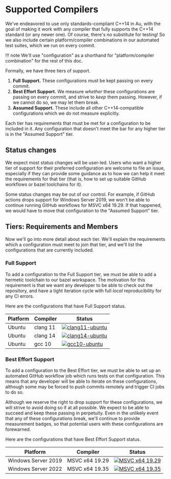 # Supported Compilers

We've endeavored to use only standards-compliant C++14 in Au, with the goal of making it work with
any compiler that fully supports the C++14 standard (or any newer one). Of course, there's no
substitute for testing!  So we also include certain platform/compiler combinations in our automated
test suites, which we run on every commit.

!!! note
    We'll use "configuration" as a shorthand for "platform/compiler combination" for the rest of
    this doc.

Formally, we have three tiers of support.

1. **Full Support.**  These configurations must be kept passing on every commit.
2. **Best Effort Support.**  We measure _whether_ these configurations are passing on every commit,
   and strive to _keep_ them passing.  However, if we cannot do so, we may let them break.
3. **Assumed Support.**  These include all other C++14-compatible configurations which we do not
   measure explicitly.

Each tier has requirements that must be met for a configuration to be included in it. Any
configuration that doesn't meet the bar for any higher tier is in the "Assumed Support" tier.

## Status changes

We expect most status changes will be user-led.  Users who want a higher tier of support for their
preferred configuration are welcome to file an issue, especially if they can provide some guidance
as to how we can help it meet the requirements for that tier (that is, how to set up suitable GitHub
workflows or bazel toolchains for it).

Some status changes may be out of our control.  For example, if GitHub actions drops support for
Windows Server 2019, we won't be able to continue running GitHub workflows for MSVC x64 19.29.  If
that happened, we would have to move that configuration to the "Assumed Support" tier.

## Tiers: Requirements and Members

Now we'll go into more detail about each tier.  We'll explain the requirements which a configuration
must meet to join that tier, and we'll list the configurations that are currently included.

### Full Support

To add a configuration to the Full Support tier, we must be able to add a hermetic toolchain to our
bazel workspace. The motivation for this requirement is that we want any developer to be able to
check out the repository, and have a tight iteration cycle with full _local_ reproducibility for any
CI errors.

Here are the configurations that have Full Support status.

| Platform | Compiler | Status |
|----------|----------|--------|
| Ubuntu | clang 11 | [![clang11-ubuntu]( https://github.com/aurora-opensource/au/actions/workflows/clang11-ubuntu.yml/badge.svg?branch=main&event=push)]( https://github.com/aurora-opensource/au/actions/workflows/clang11-ubuntu.yml) |
| Ubuntu | clang 14 | [![clang14-ubuntu]( https://github.com/aurora-opensource/au/actions/workflows/clang14-ubuntu.yml/badge.svg?branch=main&event=push)]( https://github.com/aurora-opensource/au/actions/workflows/clang14-ubuntu.yml) |
| Ubuntu | gcc 10 | [![gcc10-ubuntu]( https://github.com/aurora-opensource/au/actions/workflows/gcc10-ubuntu.yml/badge.svg?branch=main&event=push)]( https://github.com/aurora-opensource/au/actions/workflows/gcc10-ubuntu.yml) |

### Best Effort Support

To add a configuration to the Best Effort tier, we must be able to set up an automated GitHub
workflow job which runs tests on that configuration.  This means that any developer will be able to
iterate on these configurations, although some may be forced to push commits remotely and trigger CI
jobs to do so.

Although we reserve the right to drop support for these configurations, we will strive to avoid
doing so if at all possible.  We expect to be able to succeed and keep these passing in perpetuity.
Even in the unlikely event that any of these configurations break, we'll continue to provide
measurement badges, so that potential users with these configurations are forewarned.

Here are the configurations that have Best Effort Support status.

| Platform | Compiler | Status |
|----------|----------|--------|
| Windows Server 2019 | MSVC x64 19.29 | [![MSVC x64 19.29]( https://github.com/aurora-opensource/au/actions/workflows/msvc-x64-19-29-30151.yml/badge.svg?branch=main&event=push)]( https://github.com/aurora-opensource/au/actions/workflows/msvc-x64-19-29-30151.yml) |
| Windows Server 2022 | MSVC x64 19.35 | [![MSVC x64 19.35]( https://github.com/aurora-opensource/au/actions/workflows/msvc-x64-19-35-32217-1.yml/badge.svg?branch=main&event=push)]( https://github.com/aurora-opensource/au/actions/workflows/msvc-x64-19-35-32217-1.yml) |
